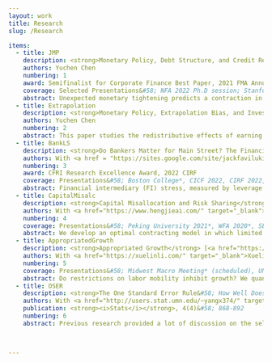 ```yaml
---
layout: work
title: Research
slug: /Research

items:
  - title: JMP
    description: <strong>Monetary Policy, Debt Structure, and Credit Reallocation (Job Market Paper)</strong> [<a href="https://papers.ssrn.com/sol3/papers.cfm?abstract_id=3705848" target="_blank">SSRN</a>]  
    authors: Yuchen Chen
    numbering: 1
    award: Semifinalist for Corporate Finance Best Paper, 2021 FMA Annual Meeting
    coverage: Selected Presentations&#58; NFA 2022 Ph.D session; Stanford SITE 2022; Summer Institute of Finance 2022; New York Fed; AFA 2022; EWMES 2021; 18th Macro Finance Society PhD Session; MFA 2021; FMA 2021
    abstract: Unexpected monetary tightening predicts a contraction in aggregate corporate bonds but an expansion in bank loans. Using micro-data, I demonstrate that large and high rated firms with high collateral value and low default risk rebalance towards bank loans and away from corporate bonds, as the relative spread of bond over loan increases. This demand-side "credit substitution channel" and firm heterogeneity together explain the aggregate evidence. I develop a heterogeneous-agent New Keynesian model where bank loans are senior and safer (collateralized) than defaultable bonds but issued at a greater intermediation cost. My model can quantitatively explain the response of corporate bonds and bank loans with respect to monetary policy surprises. An interest rate hike raises default risk and thus the relative cost of bond financing. In response, large and unconstrained firms substitute bank loans for corporate bond, while constrained firms tend to issue more equity. The redistribution effect of this credit substitution channel amplifies the negative effects of interest rate hike on welfare and investment by 8% and 14%, respectively.
  - title: Extrapolation
    description: <strong>Monetary Policy, Extrapolation Bias, and Investment</strong> 
    authors: Yuchen Chen
    numbering: 2
    abstract: This paper studies the redistributive effects of earning extrapolation bias on the transmission of monetary policy. Empirically, over-pessimistic firms with lower earning forecasts have higher investment elasticity to monetary shocks in the advertising-intensive industries. I develop a heterogeneous-agent New Keynesian model to quantify the effects of extrapolation bias in a frictional product market, where firms extrapolate over idiosyncratic productivity news when making decisions on physical investment and customer acquisition. The model implies that firm-level overreaction amplifies the effects of monetary easing. It generates an increase in aggregate productivity as capital flows to high markup firms. Moreover, the rise in aggregate output is underestimated by 57% if we assume rational expectation.
  - title: BankLS
    description: <strong>Do Bankers Matter for Main Street? The Financial Intermediary Labor Channel</strong> [<a href="https://papers.ssrn.com/sol3/papers.cfm?abstract_id=4106828" target="_blank">SSRN</a>]
    authors: With <a href = "https://sites.google.com/site/jackfavilukis/home" target="_blank">Jack Favilukis</a>, <a href = "https://sites.google.com/a/umn.edu/xiaojilin/" target="_blank">Xiaoji Lin</a>, and <a href = "http://xiaofeizhao.org/" target="_blank">Xiaofei Zhao</a>
    numbering: 3
    award: CFRI Research Excellence Award, 2022 CIRF
    coverage: Presentations&#58; Boston College*, CICF 2022, CIRF 2022, BI Norwegian Business School 2022*, SFS Cavalcade 2022, UT Austin 2022*, AFA 2022, MFA 2020, UMN brown bag 2019, University of Texas A&M 2019*
    abstract: Financial intermediary (FI) stress, measured by leverage and equity constraints, is emphasized as an important driver of asset prices and quantities by financial economists. We identify a new and equally important channel through which FIs affect risk and the real sector&#58; FIs are stressed when their labor share is high. FI labor share negatively forecasts growth of aggregate output, investment, and credit; it positively forecasts market excess returns and cost of credit. In the cross-section, banks with higher labor share lend less and have higher credit risk. Firms connected to such banks borrow less, pay more to borrow, have higher credit risk, and lower earnings growth; they also invest less if they are financially constrained. We explain these findings in a DSGE model where FIs face shocks to the quantity of labor needed to intermediate capital.	
  - title: CapitalMisalc
    description: <strong>Capital Misallocation and Risk Sharing</strong> [<a href="https://papers.ssrn.com/sol3/papers.cfm?abstract_id=3521553" target="_blank">SSRN</a>]
    authors: With <a href="https://www.hengjieai.com/" target="_blank">Hengjie Ai</a>, <a href="http://www.bhandarianmol.com/" target="_blank">Anmol Bhandari</a>, and <a href = "https://chaoy.weebly.com/" target="_blank">Chao Ying</a>
    numbering: 4
    coverage: Presentations&#58; Peking University 2021*, WFA 2020*, SED 2019*, FTG-Tepper 2019*, FTG summer school 2019 (Wharton), EIEF 2019*, Minneapolis Fed 2019*, UMN brown bag 2019, U Toronto 2019*
    abstract: We develop an optimal contracting model in which limited enforcement of financial contracts generates dispersion in marginal products of capital across firms. We show that the optimal contract can be implemented using state-contingent transfers and a simple collateral constraint that limits the capital input of firms by a fraction of the financial wealth of the firm owner. Compared to models with exogenous collateral constraint and incomplete markets (for example Moll (2014)), we find that the degree of measured misallocation is increasing in the persistence of the idiosyncratic productivity shocks. Under the optimal contract, the possibility to transfer wealth from high productivity states to low productivity states allows firm owners to trade off efficient allocation of consumption against the efficient allocation of capital. We show that for reasonable values of risk aversion, insurance needs more than offset production efficiency concerns.
  - title: AppropriatedGrowth
    description: <strong>Appropriated Growth</strong> [<a href="https://papers.ssrn.com/sol3/papers.cfm?abstract_id=4244951" target="_blank">SSRN</a>]
    authors: With <a href="https://xuelinli.com/" target="_blank">Xuelin Li</a>, <a href="https://sites.google.com/site/richardthakor/" target="_blank">Richard T. Thakor</a>, and <a href ="https://sites.google.com/site/cwardweb/" target="_blank">Colin Ward</a>
    numbering: 5
    coverage: Presentations&#58; Midwest Macro Meeting* (scheduled), UNC Junior Roundtable 2022*, Minnesota Corporate Finance Conference 2022*
    abstract: Do restrictions on labor mobility inhibit growth? We quantitatively evaluate this question in a dynamic agency model that jointly accounts for investment in intangible capital, knowledge spillovers, and the allocation of rents among investors and agents. Our calibration is disciplined by targeting the responses of employee turnover, firm intangible investment rates, and a novel construction of the values of workers' outside options to state-level changes in the degree of non-compete enforcement. Analysis that studies counterfactual rates of knowledge appropriation finds potential gains to growth of 20 basis points per year from policies that enhance mobility and alleviate agency problems.
  - title: OSER
    description: <strong>The One Standard Error Rule&#58; How Well Does It Work?</strong> [<a href="https://www.mdpi.com/2571-905X/4/4/51/htm" target="_blank">PDF</a>]     (Master Thesis</a>)
    authors: With <a href="http://users.stat.umn.edu/~yangx374/" target="_blank">Yuhong Yang</a>
    publication: <strong><i>Stats</i></strong>, 4(4)&#58; 868-892
    numbering: 6
    abstract: Previous research provided a lot of discussion on the selection of regularization parameters when it comes to the application of regularization methods for high-dimensional regression. The popular "One Standard Error Rule" (1se rule) used with cross validation (CV) is to select the most parsimonious model whose prediction error is not much worse than the minimum CV error. This paper examines the validity of the 1se rule from a theoretical angle and also studies its estimation accuracy and performances in applications of regression estimation and variable selection, particularly for Lasso in a regression framework. Our theoretical result shows that when a regression procedure produces the regression estimator converging relatively fast to the true regression function, the standard error estimation formula in the 1se rule is justified asymptotically. The numerical results show the following&#58; 1. the 1se rule in general does not necessarily provide a good estimation for the intended standard deviation of the cross validation error. The estimation bias can be 50–100% upwards or downwards in various situations; 2. the results tend to support that 1se rule usually outperforms the regular CV in sparse variable selection and alleviates the over-selection tendency of Lasso; 3. in regression estimation or prediction, the 1se rule often performs worse. In addition, comparisons are made over two real data sets&#58; Boston Housing Prices (large sample size n, small/moderate number of variables p) and Bardet–Biedl data (large p, small n). Data guided simulations are done to provide insight on the relative performances of the 1se rule and the regular CV.
    


---
```

